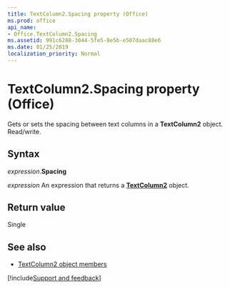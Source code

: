 ```yaml
---
title: TextColumn2.Spacing property (Office)
ms.prod: office
api_name:
- Office.TextColumn2.Spacing
ms.assetid: 991c6288-3044-5fe5-8e5b-e507daac88e6
ms.date: 01/25/2019
localization_priority: Normal
---
```



# TextColumn2.Spacing property (Office)

Gets or sets the spacing between text columns in a **TextColumn2** object. Read/write.


## Syntax

_expression_.**Spacing**

_expression_ An expression that returns a **[TextColumn2](Office.TextColumn2.md)** object.


## Return value

Single


## See also

- [TextColumn2 object members](overview/Library-Reference/textcolumn2-members-office.md)



[!include[Support and feedback](~/includes/feedback-boilerplate.md)]